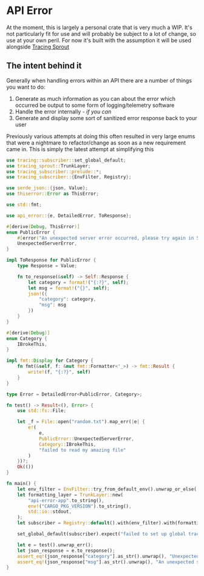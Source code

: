 # API Error

At the moment, this is largely a personal crate that is very much a WIP. It's not particularly fit for use and will
probably be subject to a lot of change, so use at your own peril. For now it's built with the assumption it will be used
alongside [Tracing Sprout](https://github.com/naamancurtis/tracing-sprout)

## The intent behind it

Generally when handling errors within an API there are a number of things you want to do:
1. Generate as much information as you can about the error which occurred be output to some form of logging/telemetry software
2. Handle the error internally - _if you can_
3. Generate and display some sort of sanitized error response back to your user

Previously various attempts at doing this often resulted in very large enums that were a nightmare to refactor/change
as soon as a new requirement came in. This is simply the latest attempt at simplifying this

```rust
use tracing::subscriber::set_global_default;
use tracing_sprout::TrunkLayer;
use tracing_subscriber::prelude::*;
use tracing_subscriber::{EnvFilter, Registry};

use serde_json::{json, Value};
use thiserror::Error as ThisError;

use std::fmt;

use api_error::{e, DetailedError, ToResponse};

#[derive(Debug, ThisError)]
enum PublicError {
    #[error("An unexpected server error occurred, please try again in 5 seconds.")]
    UnexpectedServerError,
}

impl ToResponse for PublicError {
    type Response = Value;

    fn to_response(&self) -> Self::Response {
        let category = format!("{:?}", self);
        let msg = format!("{}", self);
        json!({
            "category": category,
            "msg": msg
        })
    }
}

#[derive(Debug)]
enum Category {
    IBrokeThis,
}

impl fmt::Display for Category {
    fn fmt(&self, f: &mut fmt::Formatter<'_>) -> fmt::Result {
        write!(f, "{:?}", self)
    }
}

type Error = DetailedError<PublicError, Category>;

fn test() -> Result<(), Error> {
    use std::fs::File;

    let _f = File::open("random.txt").map_err(|e| {
        e!(
            e,
            PublicError::UnexpectedServerError,
            Category::IBrokeThis,
            "failed to read my amazing file"
        )
    })?;
    Ok(())
}

fn main() {
    let env_filter = EnvFilter::try_from_default_env().unwrap_or_else(|_| EnvFilter::new("trace"));
    let formatting_layer = TrunkLayer::new(
        "api-error-app".to_string(),
        env!("CARGO_PKG_VERSION").to_string(),
        std::io::stdout,
    );
    let subscriber = Registry::default().with(env_filter).with(formatting_layer);

    set_global_default(subscriber).expect("failed to set up global tracing subscriber");

    let e = test().unwrap_err();
    let json_response = e.to_response();
    assert_eq!(json_response["category"].as_str().unwrap(), "UnexpectedServerError");
    assert_eq!(json_response["msg"].as_str().unwrap(), "An unexpected server error occurred, please try again in 5 seconds.");
}
```
